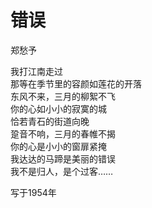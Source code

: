 <link href="../../css/style.css" rel="stylesheet" type="text/css" />

<div class="poetries">

# 错误

<span class="r">郑愁予


我打江南走过  
那等在季节里的容颜如莲花的开落  
东风不来，三月的柳絮不飞  
你的心如小小的寂寞的城  
恰若青石的街道向晚  
跫音不响，三月的春帷不揭  
你的心是小小的窗扉紧掩  
我达达的马蹄是美丽的错误  
我不是归人，是个过客……

<span class="r">写于1954年

</div>
